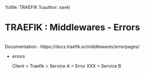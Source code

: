 %title: TRAEFIK
%author: xavki


# TRAEFIK : Middlewares - Errors



<br>
Documentation : https://docs.traefik.io/middlewares/errorpages/

* errors 

	Client > Traefik > Service A > Error XXX > Service B


